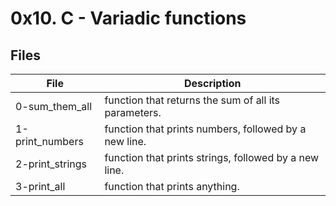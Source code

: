 # 0x10. C - Variadic functions



## Files

|File|Description|
|---|---|
|0-sum_them_all| function that returns the sum of all its parameters.|
|1-print_numbers| function that prints numbers, followed by a new line.|
|2-print_strings| function that prints strings, followed by a new line.|
|3-print_all| function that prints anything.|
